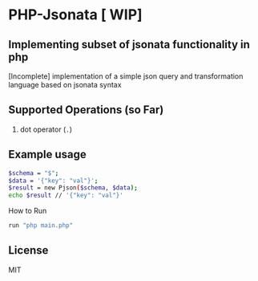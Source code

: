 # PHP-Jsonata [ WIP]

## Implementing subset of jsonata functionality in php

[Incomplete] implementation of a simple json query and transformation language based on jsonata syntax

## Supported Operations (so Far)

1. dot operator (`.`)

## Example usage

```sh
$schema = "$";
$data = '{"key": "val"}';
$result = new Pjson($schema, $data);
echo $result // '{"key": "val"}'
```

How to Run

```sh
run "php main.php"
```

## License

MIT

